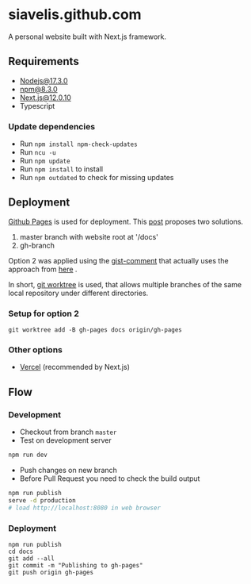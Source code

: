 # siavelis.github.com

A personal website built with Next.js framework.

## Requirements

- Nodejs@17.3.0
- npm@8.3.0
- Next.js@12.0.10
- Typescript

### Update dependencies

- Run `npm install npm-check-updates`
- Run `ncu -u`
- Run `npm update`
- Run `npm install` to install
- Run `npm outdated` to check for missing updates

## Deployment

[Github Pages](https://pages.github.com/) is used for deployment.
This [post](https://itnext.io/next-js-app-on-github-pages-768020f2b65e) proposes two solutions.

1. master branch with website root at '/docs'
2. gh-branch

Option 2 was applied using the [gist-comment](https://gist.github.com/cobyism/4730490#gistcomment-3369702)
that actually uses the approach from
[here](https://gohugo.io/hosting-and-deployment/hosting-on-github/#deployment-of-project-pages-from-your-gh-pages-branch)
.

In short, [git worktree](https://git-scm.com/docs/git-worktree) is used, that allows multiple branches of the same local
repository under different directories.

### Setup for option 2

```
git worktree add -B gh-pages docs origin/gh-pages
```

### Other options

- [Vercel](https://nextjs.org/docs/deployment#vercel-recommended) (recommended by Next.js)

## Flow

### Development

- Checkout from branch `master`
- Test on development server

```bash
npm run dev
```

- Push changes on new branch
- Before Pull Request you need to check the build output

```bash
npm run publish
serve -d production
# load http://localhost:8080 in web browser
```

### Deployment

```
npm run publish
cd docs
git add --all 
git commit -m "Publishing to gh-pages"
git push origin gh-pages
```
